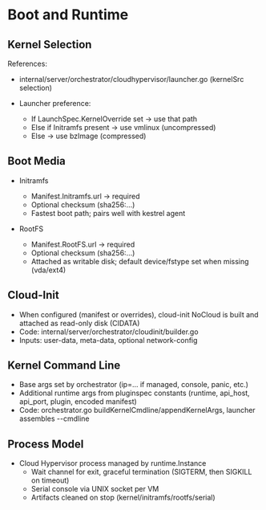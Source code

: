 # Boot and Runtime

## Kernel Selection

References:
- internal/server/orchestrator/cloudhypervisor/launcher.go (kernelSrc selection)

- Launcher preference:
  - If LaunchSpec.KernelOverride set → use that path
  - Else if Initramfs present → use vmlinux (uncompressed)
  - Else → use bzImage (compressed)

## Boot Media

- Initramfs
  - Manifest.Initramfs.url → required
  - Optional checksum (sha256:...)
  - Fastest boot path; pairs well with kestrel agent

- RootFS
  - Manifest.RootFS.url → required
  - Optional checksum (sha256:...)
  - Attached as writable disk; default device/fstype set when missing (vda/ext4)

## Cloud-Init

- When configured (manifest or overrides), cloud-init NoCloud is built and attached as read-only disk (CIDATA)
- Code: internal/server/orchestrator/cloudinit/builder.go
- Inputs: user-data, meta-data, optional network-config

## Kernel Command Line

- Base args set by orchestrator (ip=... if managed, console, panic, etc.)
- Additional runtime args from pluginspec constants (runtime, api_host, api_port, plugin, encoded manifest)
- Code: orchestrator.go buildKernelCmdline/appendKernelArgs, launcher assembles --cmdline

## Process Model

- Cloud Hypervisor process managed by runtime.Instance
  - Wait channel for exit, graceful termination (SIGTERM, then SIGKILL on timeout)
  - Serial console via UNIX socket per VM
  - Artifacts cleaned on stop (kernel/initramfs/rootfs/serial)

